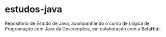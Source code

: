 # estudos-java
Repositório de Estudo de Java, acompanhando o curso de Lógica de Programação com Java da Descomplica, em colaboração com a BetaHub.

